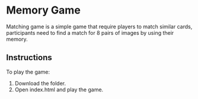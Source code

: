 # Memory Game

Matching game is a simple game that require players to match similar cards, participants need to find a match for 8 pairs of images by using their memory.

## Instructions

To play the game:

1. Download the folder.
2. Open index.html and play the game.